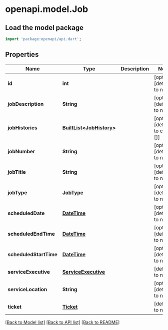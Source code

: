 # openapi.model.Job

## Load the model package
```dart
import 'package:openapi/api.dart';
```

## Properties
Name | Type | Description | Notes
------------ | ------------- | ------------- | -------------
**id** | **int** |  | [optional] [default to null]
**jobDescription** | **String** |  | [optional] [default to null]
**jobHistories** | [**BuiltList&lt;JobHistory&gt;**](JobHistory.md) |  | [optional] [default to const []]
**jobNumber** | **String** |  | [optional] [default to null]
**jobTitle** | **String** |  | [optional] [default to null]
**jobType** | [**JobType**](JobType.md) |  | [optional] [default to null]
**scheduledDate** | [**DateTime**](DateTime.md) |  | [optional] [default to null]
**scheduledEndTime** | [**DateTime**](DateTime.md) |  | [optional] [default to null]
**scheduledStartTime** | [**DateTime**](DateTime.md) |  | [optional] [default to null]
**serviceExecutive** | [**ServiceExecutive**](ServiceExecutive.md) |  | [default to null]
**serviceLocation** | **String** |  | [optional] [default to null]
**ticket** | [**Ticket**](Ticket.md) |  | [default to null]

[[Back to Model list]](../README.md#documentation-for-models) [[Back to API list]](../README.md#documentation-for-api-endpoints) [[Back to README]](../README.md)


